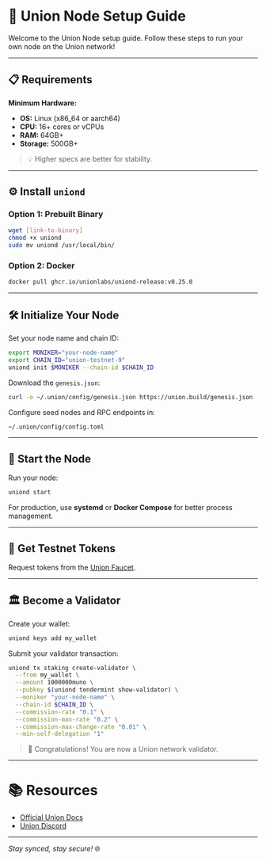 # 🚀 Union Node Setup Guide

Welcome to the Union Node setup guide. Follow these steps to run your own node on the Union network!

---

## 📋 Requirements

**Minimum Hardware:**
- **OS:** Linux (x86_64 or aarch64)
- **CPU:** 16+ cores or vCPUs
- **RAM:** 64GB+
- **Storage:** 500GB+

> 💡 Higher specs are better for stability.

---

## ⚙️ Install `uniond`

### Option 1: Prebuilt Binary
```bash
wget [link-to-binary]
chmod +x uniond
sudo mv uniond /usr/local/bin/
```

### Option 2: Docker
```bash
docker pull ghcr.io/unionlabs/uniond-release:v0.25.0
```

---

## 🛠️ Initialize Your Node

Set your node name and chain ID:
```bash
export MONIKER="your-node-name"
export CHAIN_ID="union-testnet-9"
uniond init $MONIKER --chain-id $CHAIN_ID
```

Download the `genesis.json`:
```bash
curl -o ~/.union/config/genesis.json https://union.build/genesis.json
```

Configure seed nodes and RPC endpoints in:
```bash
~/.union/config/config.toml
```

---

## 🚀 Start the Node

Run your node:
```bash
uniond start
```

For production, use **systemd** or **Docker Compose** for better process management.

---

## 💸 Get Testnet Tokens

Request tokens from the [Union Faucet](https://union.build/faucet).

---

## 🏛️ Become a Validator

Create your wallet:
```bash
uniond keys add my_wallet
```

Submit your validator transaction:
```bash
uniond tx staking create-validator \
  --from my_wallet \
  --amount 1000000muno \
  --pubkey $(uniond tendermint show-validator) \
  --moniker "your-node-name" \
  --chain-id $CHAIN_ID \
  --commission-rate "0.1" \
  --commission-max-rate "0.2" \
  --commission-max-change-rate "0.01" \
  --min-self-delegation "1"
```

> 🎉 Congratulations! You are now a Union network validator.

---

# 📚 Resources
- [Official Union Docs](https://docs.union.build/)
- [Union Discord](https://discord.gg/union)

---

_Stay synced, stay secure!_ 🌐
